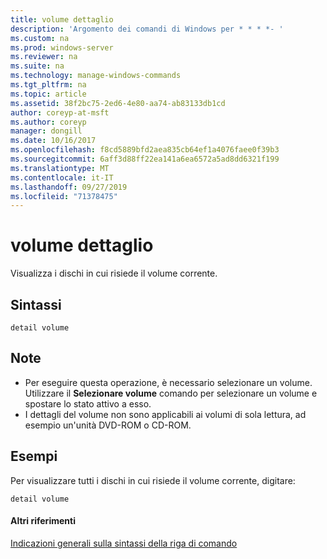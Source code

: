 ```yaml
---
title: volume dettaglio
description: 'Argomento dei comandi di Windows per * * * *- '
ms.custom: na
ms.prod: windows-server
ms.reviewer: na
ms.suite: na
ms.technology: manage-windows-commands
ms.tgt_pltfrm: na
ms.topic: article
ms.assetid: 38f2bc75-2ed6-4e80-aa74-ab83133db1cd
author: coreyp-at-msft
ms.author: coreyp
manager: dongill
ms.date: 10/16/2017
ms.openlocfilehash: f8cd5889bfd2aea835cb64ef1a4076faee0f39b3
ms.sourcegitcommit: 6aff3d88ff22ea141a6ea6572a5ad8dd6321f199
ms.translationtype: MT
ms.contentlocale: it-IT
ms.lasthandoff: 09/27/2019
ms.locfileid: "71378475"
---
```

# <a name="detail-volume"></a>volume dettaglio



Visualizza i dischi in cui risiede il volume corrente.

## <a name="syntax"></a>Sintassi

```
detail volume
```

## <a name="remarks"></a>Note

-   Per eseguire questa operazione, è necessario selezionare un volume. Utilizzare il **Selezionare volume** comando per selezionare un volume e spostare lo stato attivo a esso.
-   I dettagli del volume non sono applicabili ai volumi di sola lettura, ad esempio un'unità DVD-ROM o CD-ROM.

## <a name="BKMK_examples"></a>Esempi

Per visualizzare tutti i dischi in cui risiede il volume corrente, digitare:
```
detail volume
```

#### <a name="additional-references"></a>Altri riferimenti

[Indicazioni generali sulla sintassi della riga di comando](command-line-syntax-key.md)

